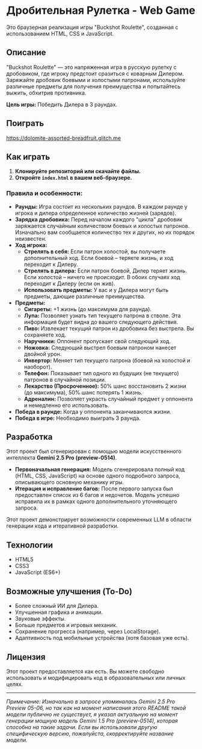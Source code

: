 # Дробительная Рулетка - Web Game

Это браузерная реализация игры "Buckshot Roulette", созданная с использованием HTML, CSS и JavaScript.

## Описание

"Buckshot Roulette" — это напряженная игра в русскую рулетку с дробовиком, где игроку предстоит сразиться с коварным Дилером. Заряжайте дробовик боевыми и холостыми патронами, используйте различные предметы для получения преимущества и попытайтесь выжить, обхитрив противника.

**Цель игры:** Победить Дилера в 3 раундах.

## Поиграть

https://dolomite-assorted-breadfruit.glitch.me

## Как играть

1.  **Клонируйте репозиторий или скачайте файлы.**
2.  **Откройте `index.html` в вашем веб-браузере.**

### Правила и особенности:

*   **Раунды:** Игра состоит из нескольких раундов. В каждом раунде у игрока и дилера определенное количество жизней (зарядов).
*   **Зарядка дробовика:** Перед началом каждого "цикла" дробовик заряжается случайным количеством боевых и холостых патронов. Изначально вам сообщается количество тех и других, но их порядок неизвестен.
*   **Ход игрока:**
    *   **Стрелять в себя:** Если патрон холостой, вы получаете дополнительный ход. Если боевой – теряете жизнь, и ход переходит к Дилеру.
    *   **Стрелять в дилера:** Если патрон боевой, Дилер теряет жизнь. Если холостой – ничего не происходит. В обоих случаях ход переходит к Дилеру (если он жив).
    *   **Использовать предметы:** У вас и у Дилера могут быть предметы, дающие различные преимущества.
*   **Предметы:**
    *   **Сигареты:** +1 жизнь (до максимума для раунда).
    *   **Лупа:** Позволяет узнать тип текущего патрона в стволе. Эта информация будет видна до вашего следующего действия.
    *   **Пиво:** Извлекает текущий патрон из дробовика без выстрела. Вы сохраняете ход.
    *   **Наручники:** Оппонент пропускает свой следующий ход.
    *   **Ножовка:** Следующий выстрел боевым патроном нанесет двойной урон.
    *   **Инвертор:** Меняет тип текущего патрона (боевой на холостой и наоборот).
    *   **Телефон:** Показывает тип одного из будущих (не текущего) патронов в случайной позиции.
    *   **Лекарство (Просроченное):** 50% шанс восстановить 2 жизни (до максимума), 50% шанс потерять 1 жизнь.
    *   **Адреналин:** Позволяет украсть случайный предмет у оппонента и немедленно его использовать.
*   **Победа в раунде:** Когда у оппонента заканчиваются жизни.
*   **Победа в игре:** Необходимо выиграть 3 раунда.

## Разработка

Этот проект был сгенерирован с помощью модели искусственного интеллекта **Gemini 2.5 Pro (preview-0514)**.

*   **Первоначальная генерация:** Модель сгенерировала полный код (HTML, CSS, JavaScript) на основе одного подробного запроса, описывающего основную механику игры.
*   **Итерация и исправление багов:** После первого запуска был предоставлен список из 6 багов и недочетов. Модель успешно исправила их в рамках одного дополнительного уточняющего запроса.

Этот проект демонстрирует возможности современных LLM в области генерации кода и итеративной разработки.

## Технологии

*   HTML5
*   CSS3
*   JavaScript (ES6+)

## Возможные улучшения (To-Do)

*   Более сложный ИИ для Дилера.
*   Улучшенная графика и анимации.
*   Звуковые эффекты.
*   Больше предметов и игровых механик.
*   Сохранение прогресса (например, через LocalStorage).
*   Адаптивность под мобильные устройства (хотя базовая уже есть).

## Лицензия

Этот проект предоставляется как есть. Вы можете свободно использовать и модифицировать код в образовательных или личных целях.

---

*Примечание: Изначально в запросе упоминалась Gemini 2.5 Pro Preview 05-06, но так как на момент написания этого README такой модели публично не существует, я указал актуальную на момент генерации мощную модель Gemini 1.5 Pro (preview-0514), которая способна на такие задачи. Если вы использовали другую специфическую версию, пожалуйста, скорректируйте название модели.*
